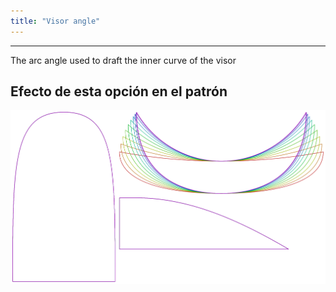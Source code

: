 ```yaml
---
title: "Visor angle"
---
```


***

The arc angle used to draft the inner curve of the visor

## Efecto de esta opción en el patrón

![Esta imagen muestra el efecto de esta opción superponiendo varias variantes que tienen un valor diferente para esta opción](holmes_visorangle_sample.svg "Efecto de esta opción en el patrón")
